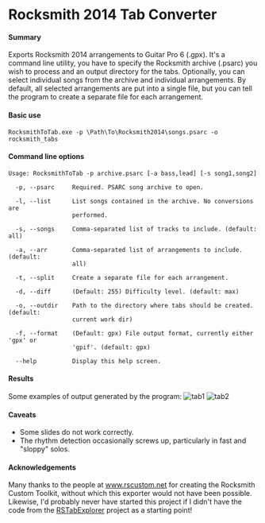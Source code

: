 # Rocksmith 2014 Tab Converter

#### Summary
Exports Rocksmith 2014 arrangements to Guitar Pro 6 (.gpx). It's a command line utility, you have to specify the Rocksmith archive (.psarc) you wish to process and an output directory for the tabs. Optionally, you can select individual songs from the archive and individual arrangements. By default, all selected arrangements are put into a single file, but you can tell the program to create a separate file for each arrangement.

#### Basic use

`RocksmithToTab.exe -p \Path\To\Rocksmith2014\songs.psarc -o rocksmith_tabs`

#### Command line options
```
Usage: RocksmithToTab -p archive.psarc [-a bass,lead] [-s song1,song2]

  -p, --psarc     Required. PSARC song archive to open.

  -l, --list      List songs contained in the archive. No conversions are 
                  performed.

  -s, --songs     Comma-separated list of tracks to include. (default: all)

  -a, --arr       Comma-separated list of arrangements to include. (default: 
                  all)

  -t, --split     Create a separate file for each arrangement.

  -d, --diff      (Default: 255) Difficulty level. (default: max)

  -o, --outdir    Path to the directory where tabs should be created. (default:
                  current work dir)

  -f, --format    (Default: gpx) File output format, currently either 'gpx' or 
                  'gpif'. (default: gpx)

  --help          Display this help screen.
```

#### Results
Some examples of output generated by the program:
![tab1][tab1]
![tab2][tab2]

#### Caveats
* Some slides do not work correctly.
* The rhythm detection occasionally screws up, particularly in fast and "sloppy" solos.

#### Acknowledgements
Many thanks to the people at www.rscustom.net for creating the Rocksmith Custom Toolkit, without which this exporter would not have been possible. Likewise, I'd probably never have started this project if I didn't have the code from the [RSTabExplorer](https://github.com/andulv/RSTabExplorer) project as a starting point!

[tab1]: https://github.com/fholger/RocksmithToTab/blob/master/pics/sample1.jpg
[tab2]: https://github.com/fholger/RocksmithToTab/blob/master/pics/sample2.jpg
